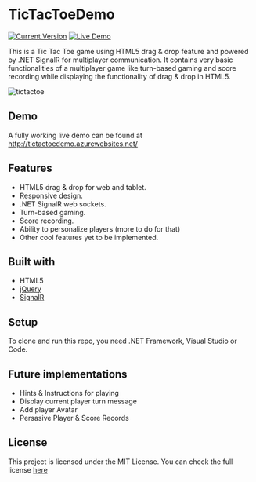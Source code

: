 # TicTacToeDemo

[![Current Version](https://img.shields.io/badge/version-1.1.0-green.svg)](https://github.com/samizan/TicTacToeDemo) [![Live Demo](https://img.shields.io/badge/demo-online-green.svg)](http://tictactoedemo.azurewebsites.net/) 

This is a Tic Tac Toe game using HTML5 drag & drop feature and powered by .NET SignalR for multiplayer communication. It contains very basic functionalities of a multiplayer game like turn-based gaming and score recording while displaying the functionality of drag & drop in HTML5.

![tictactoe](https://cloud.githubusercontent.com/assets/7382719/25563392/52df767e-2da4-11e7-80b5-c2299d392e33.png)


## Demo

A fully working live demo can be found at http://tictactoedemo.azurewebsites.net/


## Features

* HTML5 drag & drop for web and tablet.
* Responsive design.
* .NET SignalR web sockets.
* Turn-based gaming.
* Score recording.
* Ability to personalize players (more to do for that)
* Other cool features yet to be implemented.

## Built with

* HTML5
* [jQuery](https://jquery.com/)
* [SignalR](https://www.asp.net/signalr)

## Setup

To clone and run this repo, you need .NET Framework, Visual Studio or Code.

## Future implementations

* Hints & Instructions for playing
* Display current player turn message
* Add player Avatar
* Persasive Player & Score Records

## License

This project is licensed under the MIT License. You can check the full license [here](https://github.com/samizan/TicTacToeDemo/blob/master/LICENSE)
